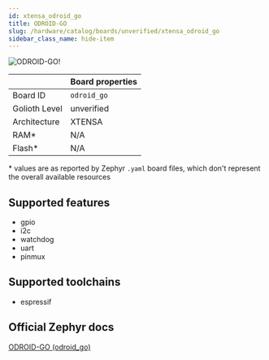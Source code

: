 ```yaml
---
id: xtensa_odroid_go
title: ODROID-GO
slug: /hardware/catalog/boards/unverified/xtensa_odroid_go
sidebar_class_name: hide-item
---
```


[//]: # (This is an auto-generated file, do not edit! Changes to it will be lost upon re-generation)

![ODROID-GO!](/img/boards/xtensa/odroid_go.png "ODROID-GO")

|                | Board properties     |
| -------------  | -------------------- |
| Board ID       | `odroid_go` |
| Golioth Level  | unverified       |
| Architecture   | XTENSA |
| RAM*           | N/A |
| Flash*         | N/A |

\* values are as reported by Zephyr `.yaml` board files, which don't represent the overall available resources



## Supported features

* gpio
* i2c
* watchdog
* uart
* pinmux

## Supported toolchains

* espressif

## Official Zephyr docs

[ODROID-GO (odroid_go)](https://docs.zephyrproject.org/latest/boards/xtensa/odroid_go/doc/index.html)
